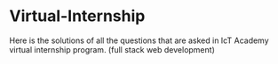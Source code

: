 # Virtual-Internship
Here is the solutions of all the questions that are asked in IcT Academy virtual internship program. (full stack web development)

